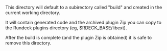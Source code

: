 This directory will default to a subirectory called "build" and created in the current working directory.

It will contain generated code and the archived plugin Zip you can copy to the Rundeck plugins directory (eg, $RDECK_BASE/libext).

After the build is complete (and the plugin Zip is obtained) it is safe to remove this directory.